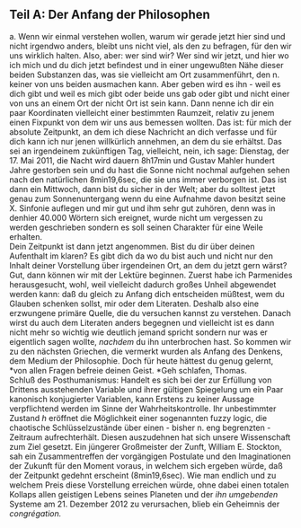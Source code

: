 ## Teil A: Der Anfang der Philosophen
a. Wenn wir einmal verstehen wollen, warum wir gerade jetzt hier sind und nicht irgendwo anders, bleibt uns nicht viel, als den zu befragen, für den wir uns wirklich halten. Also, aber: wer sind wir? Wer sind wir jetzt, und hier wo ich mich und du dich jetzt befindest und in einer ungewußten Nähe dieser beiden Substanzen das, was sie vielleicht am Ort zusammenführt, den n. keiner von uns beiden ausmachen kann. Aber geben wird es ihn - weil es dich gibt und weil es mich gibt oder beide uns gab oder gibt und nicht einer von uns an einem Ort der nicht Ort ist sein kann. Dann nenne ich dir ein paar Koordinaten vielleicht einer bestimmten Raumzeit, relativ zu jenem einen Fixpunkt von dem wir uns aus bemessen wollten. Das ist: für mich der absolute Zeitpunkt, an dem ich diese Nachricht an dich verfasse und für dich kann ich nur jenen willkürlich annehmen, an dem du sie erhältst. Das sei an irgendeinem zukünftigen Tag, vielleicht, nein, ich sage: Dienstag, der 17. Mai 2011, die Nacht wird dauern 8h17min und Gustav Mahler hundert Jahre gestorben sein und du hast die Sonne nicht nochmal aufgehen sehen nach den natürlichen 8min19,6sec, die sie uns immer verborgen ist. Das ist dann ein Mittwoch, dann bist du sicher in der Welt; aber du solltest jetzt genau zum Sonnenuntergang wenn du eine Aufnahme davon besitzt seine X. Sinfonie auflegen und mir gut und ihm sehr gut zuhören, denn was in denhier 40.000 Wörtern sich ereignet, wurde nicht um vergessen zu werden geschrieben sondern es soll seinen Charakter für eine Weile erhalten.   
 Dein Zeitpunkt ist dann jetzt angenommen. Bist du dir über deinen Aufenthalt im klaren? Es gibt dich da wo du bist auch und nicht nur den Inhalt deiner Vorstellung über irgendeinen Ort, an dem du jetzt gern wärst? Gut, dann können wir mit der Lektüre beginnen. Zuerst habe ich Parmenides herausgesucht, wohl, weil vielleicht dadurch großes Unheil abgewendet werden kann: daß du gleich zu Anfang dich entscheiden müßtest, wem du Glauben schenken sollst, mir oder dem Literaten. Deshalb also eine erzwungene primäre Quelle, die du versuchen kannst zu verstehen. Danach wirst du auch dem Literaten anders begegnen und vielleicht ist es dann nicht mehr so wichtig wie deutlich jemand spricht sondern nur was er eigentlich sagen wollte, *nachdem* du ihn unterbrochen hast. So kommen wir zu den nächsten Griechen, die vermerkt wurden als Anfang des Denkens, dem Medium der Philosophie. Doch für heute hättest du genug gelernt, *von allen Fragen befreie deinen Geist. *Geh schlafen, Thomas.    
Schluß des Posthumanismus: Handelt es sich bei der zur Erfüllung von Drittens ausstehenden Variable und ihrer gültigen Spiegelung um ein Paar kanonisch konjugierter Variablen, kann Erstens zu keiner Aussage verpflichtend werden im Sinne der Wahrheitskontrolle. Ihr unbestimmter Zustand *h* eröffnet die Möglichkeit einer sogenannten fuzzy logic, die chaotische Schlüsselzustände über einen - bisher n. eng begrenzten - Zeitraum aufrechterhält. Diesen auszudehnen hat sich unsere Wissenschaft zum Ziel gesetzt. Ein jüngerer Großmeister der Zunft, William E. Stockton, sah ein Zusammentreffen der vorgängigen Postulate und den Imaginationen der Zukunft für den Moment voraus, in welchem sich ergeben würde, daß der Zeitpunkt gedehnt erscheint (8min19,6sec). Wie man endlich und zu welchem Preis diese Vorstellung erreichen würde, ohne dabei einen totalen Kollaps allen geistigen Lebens seines Planeten und der *ihn umgebenden* Systeme am 21. Dezember 2012 zu verursachen, blieb ein Geheimnis der *congrégation.*    
